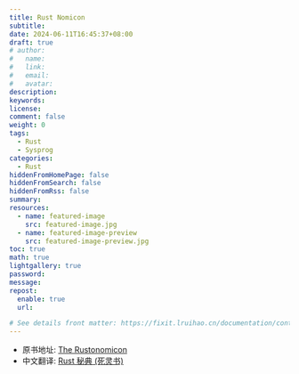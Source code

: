 ```yaml
---
title: Rust Nomicon
subtitle:
date: 2024-06-11T16:45:37+08:00
draft: true
# author:
#   name:
#   link:
#   email:
#   avatar:
description:
keywords:
license:
comment: false
weight: 0
tags:
  - Rust
  - Sysprog
categories:
  - Rust
hiddenFromHomePage: false
hiddenFromSearch: false
hiddenFromRss: false
summary:
resources:
  - name: featured-image
    src: featured-image.jpg
  - name: featured-image-preview
    src: featured-image-preview.jpg
toc: true
math: true
lightgallery: true
password:
message:
repost:
  enable: true
  url:

# See details front matter: https://fixit.lruihao.cn/documentation/content-management/introduction/#front-matter
---
```


<!--more-->

- 原书地址: [The Rustonomicon](https://doc.rust-lang.org/nomicon/)
- 中文翻译: [Rust 秘典 (死灵书)](https://nomicon.purewhite.io/intro.html)
